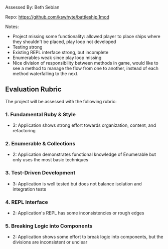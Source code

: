 Assessed By: Beth Sebian

Repo: https://github.com/kswhyte/battleship.1mod

Notes:
- Project missing some functionality: allowed player to place ships where they shouldn't be placed, play loop not developed
- Testing strong
- Existing REPL interface strong, but incomplete
- Enumerables weak since play loop missing
- Nice division of responsibility between methods in game, would like to see a method to manage the flow from one to another, instead of each method waterfalling to the next. 

## Evaluation Rubric

The project will be assessed with the following rubric:

### 1. Fundamental Ruby & Style
* 3:  Application shows strong effort towards organization, content, and refactoring

### 2. Enumerable & Collections
* 2: Application demonstrates functional knowledge of Enumerable but only uses the most basic techniques

### 3. Test-Driven Development
* 3: Application is well tested but does not balance isolation and integration tests

### 4. REPL Interface
* 2: Application's REPL has some inconsistencies or rough edges

### 5. Breaking Logic into Components
* 2: Application shows some effort to break logic into components, but the divisions are inconsistent or unclear
